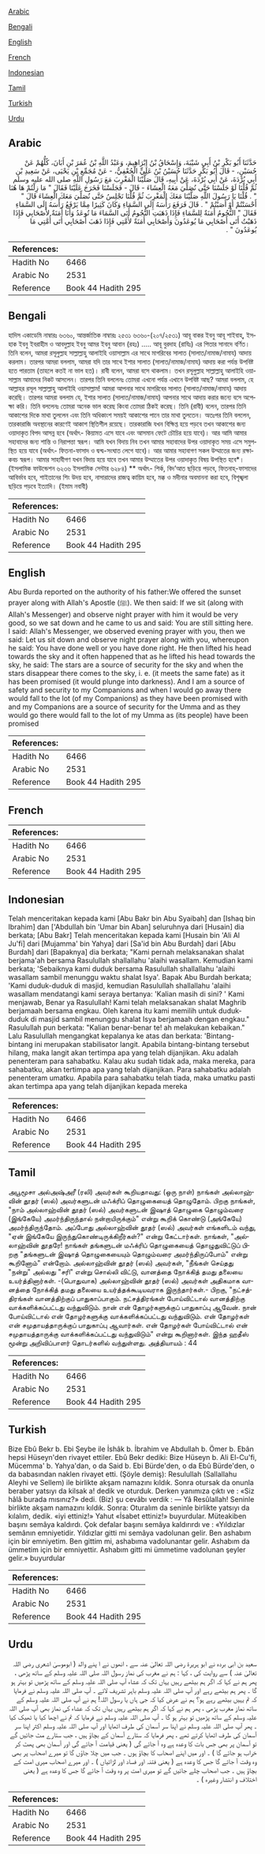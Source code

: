 [Arabic](#arabic)

[Bengali](#bengali)

[English](#english)

[French](#french)

[Indonesian](#indonesian)

[Tamil](#tamil)

[Turkish](#turkish)

[Urdu](#urdu)

## Arabic


<div dir="rtl" lang="ar" style={{fontSize:'larger',backgroundColor:'#f8f9fa',padding:20}}>
حَدَّثَنَا أَبُو بَكْرِ بْنُ أَبِي شَيْبَةَ، وَإِسْحَاقُ بْنُ إِبْرَاهِيمَ، وَعَبْدُ اللَّهِ بْنُ عُمَرَ بْنِ أَبَانَ، كُلُّهُمْ عَنْ حُسَيْنٍ، - قَالَ أَبُو بَكْرٍ حَدَّثَنَا حُسَيْنُ بْنُ عَلِيٍّ الْجُعْفِيُّ، - عَنْ مُجَمِّعِ بْنِ يَحْيَى، عَنْ سَعِيدِ بْنِ أَبِي بُرْدَةَ، عَنْ أَبِي بُرْدَةَ، عَنْ أَبِيهِ، قَالَ صَلَّيْنَا الْمَغْرِبَ مَعَ رَسُولِ اللَّهِ صلى الله عليه وسلم ثُمَّ قُلْنَا لَوْ جَلَسْنَا حَتَّى نُصَلِّيَ مَعَهُ الْعِشَاءَ - قَالَ - فَجَلَسْنَا فَخَرَجَ عَلَيْنَا فَقَالَ ‏"‏ مَا زِلْتُمْ هَا هُنَا ‏"‏ ‏.‏ قُلْنَا يَا رَسُولَ اللَّهِ صَلَّيْنَا مَعَكَ الْمَغْرِبَ ثُمَّ قُلْنَا نَجْلِسُ حَتَّى نُصَلِّيَ مَعَكَ الْعِشَاءَ قَالَ ‏"‏ أَحْسَنْتُمْ أَوْ أَصَبْتُمْ ‏"‏ ‏.‏ قَالَ فَرَفَعَ رَأْسَهُ إِلَى السَّمَاءِ وَكَانَ كَثِيرًا مِمَّا يَرْفَعُ رَأْسَهُ إِلَى السَّمَاءِ فَقَالَ ‏"‏ النُّجُومُ أَمَنَةٌ لِلسَّمَاءِ فَإِذَا ذَهَبَتِ النُّجُومُ أَتَى السَّمَاءَ مَا تُوعَدُ وَأَنَا أَمَنَةٌ لأَصْحَابِي فَإِذَا ذَهَبْتُ أَتَى أَصْحَابِي مَا يُوعَدُونَ وَأَصْحَابِي أَمَنَةٌ لأُمَّتِي فَإِذَا ذَهَبَ أَصْحَابِي أَتَى أُمَّتِي مَا يُوعَدُونَ ‏"‏ ‏.‏
</div>
<div style={{backgroundColor:'#f8f9fa',padding:20, marginBottom: 10}}><table> <thead> <tr> <th>References:</th> <th></th> </tr> </thead> <tbody><tr><td>Hadith No</td><td>6466</td></tr><tr><td>Arabic No</td><td>2531</td></tr><tr><td>Reference</td><td>Book 44 Hadith 295</td></tr></tbody></table></div>

## Bengali


<div dir="ltr" lang="bn" style={{fontSize:'larger',backgroundColor:'#f8f9fa',padding:20}}>
হাদিস একাডেমি নাম্বারঃ ৬৩৬০, আন্তর্জাতিক নাম্বারঃ ২৫৩১ ৬৩৬০-(২০৭/২৫৩১) আবূ বাকর ইবনু আবূ শাইবাহ্, ইসহাক ইবনু ইবরাহীম ও আবদুল্লাহ ইবনু আমর ইবনু আবান (রহঃ) ..... আবূ বুরদাহ (রাযিঃ) এর পিতার সানাদে বর্ণিত। তিনি বলেন, আমরা রসূলুল্লাহ সাল্লাল্লাহু আলাইহি ওয়াসাল্লাম এর সাথে মাগরিবের সালাত (সালাত/নামাজ/নামায) আদায় করলাম। তারপর আমরা বললাম, আমরা যদি তার সাথে ইশার সালাত (সালাত/নামাজ/নামায) আদায় করা পর্যন্ত উপবিষ্ট হতে পারতাম (তাহলে কতই না ভাল হত)। রাবী বলেন, আমরা বসে থাকলাম। তখন রসূলুল্লাহ সাল্লাল্লাহু আলাইহি ওয়াসাল্লাম আমাদের নিকট আসলেন। তারপর তিনি বললেনঃ তোমরা এখনো পর্যন্ত এখানে উপবিষ্ট আছ? আমরা বললাম, হে আল্লাহর রসূল সাল্লাল্লাহু আলাইহি ওয়াসাল্লাম! আমরা আপনার সাথে মাগরিবের সালাত (সালাত/নামাজ/নামায) আদায় করেছি। তারপর আমরা বললাম যে, ইশার সালাত (সালাত/নামাজ/নামায) আপনার সাথে আদায় করার জন্যে বসে অপেক্ষা করি। তিনি বললেনঃ তোমরা অনেক ভাল করেছ কিংবা তোমরা ঠিকই করেছ। তিনি (রাবী) বলেন, তারপর তিনি আকাশের দিকে মাথা তুললেন এবং তিনি অধিকাংশ সময়ই আকাশের পানে তার মাথা তুলতেন। অতঃপর তিনি বললেন, তারকারাজি অবস্থানের কারণেই আকাশ স্থিতিশীল রয়েছে। তারকারাজি যখন বিক্ষিপ্ত হয়ে পড়বে তখন আকাশের জন্য ওয়াদাকৃত বিপদ আসন্ন হবে (অর্থাৎ- কিয়ামত এসে যাবে এবং আসমান ফেটে চৌচির হয়ে যাবে)। আর আমি আমার সহাবাদের জন্য শান্তি ও নিরাপত্তা স্বরূপ। আমি যখন বিদায় নিব তখন আমার সহাবাদের উপর ওয়াদাকৃত সময় এসে সমুপস্থিত হয়ে যাবে (অর্থাৎ- ফিতনা-ফাসাদ ও দ্বন্দ্ব-সংঘাত লেগে যাবে)। আর আমার সহাবাগণ সকল উম্মাতের জন্য রক্ষাকবচ স্বরূপ। আমার সাহাবীগণ যখন বিদায় হয়ে যাবে তখন আমার উম্মাতের উপর ওয়াদাকৃত বিষয় উপস্থিত হবে*। (ইসলামিক ফাউন্ডেশন ৬২৩৬ ইসলামিক সেন্টার ৬২৮৪) ** অর্থাৎ- শির্ক, বিদ’আত ছড়িয়ে পড়বে, ফিতনাহ্-ফাসাদের আবির্ভাব হবে, শাইতানের শিং উদয় হবে, নাসারাদের রাজত্ব কায়িম হবে, মক্ক ও মদীনার অবমাননা করা হবে, বিশৃঙ্খলা ছড়িয়ে পড়বে ইত্যাদি। (ইমাম নবাবী)
</div>
<div style={{backgroundColor:'#f8f9fa',padding:20, marginBottom: 10}}><table> <thead> <tr> <th>References:</th> <th></th> </tr> </thead> <tbody><tr><td>Hadith No</td><td>6466</td></tr><tr><td>Arabic No</td><td>2531</td></tr><tr><td>Reference</td><td>Book 44 Hadith 295</td></tr></tbody></table></div>

## English


<div dir="ltr" lang="en" style={{fontSize:'larger',backgroundColor:'#f8f9fa',padding:20}}>
Abu Burda reported on the authority of his father:We offered the sunset prayer along with Allah's Apostle (ﷺ). We then said: If we sit (along with Allah's Messenger) and observe night prayer with him it would be very good, so we sat down and he came to us and said: You are still sitting here. I said: Allah's Messenger, we observed evening prayer with you, then we said: Let us sit down and observe night prayer along with you, whereupon he said: You have done well or you have done right. He then lifted his head towards the sky and it often happened that as he lifted his head towards the sky, he said: The stars are a source of security for the sky and when the stars disappear there comes to the sky, i. e. (it meets the same fate) as it has been promised (it would plunge into darkness). And I am a source of safety and security to my Companions and when I would go away there would fall to the lot (of my Companions) as they have been promised with and my Companions are a source of security for the Umma and as they would go there would fall to the lot of my Umma as (its people) have been promised
</div>
<div style={{backgroundColor:'#f8f9fa',padding:20, marginBottom: 10}}><table> <thead> <tr> <th>References:</th> <th></th> </tr> </thead> <tbody><tr><td>Hadith No</td><td>6466</td></tr><tr><td>Arabic No</td><td>2531</td></tr><tr><td>Reference</td><td>Book 44 Hadith 295</td></tr></tbody></table></div>

## French


<div dir="ltr" lang="fr" style={{fontSize:'larger',backgroundColor:'#f8f9fa',padding:20}}>

</div>
<div style={{backgroundColor:'#f8f9fa',padding:20, marginBottom: 10}}><table> <thead> <tr> <th>References:</th> <th></th> </tr> </thead> <tbody><tr><td>Hadith No</td><td>6466</td></tr><tr><td>Arabic No</td><td>2531</td></tr><tr><td>Reference</td><td>Book 44 Hadith 295</td></tr></tbody></table></div>

## Indonesian


<div dir="ltr" lang="id" style={{fontSize:'larger',backgroundColor:'#f8f9fa',padding:20}}>
Telah menceritakan kepada kami [Abu Bakr bin Abu Syaibah] dan [Ishaq bin Ibrahim] dan ['Abdullah bin 'Umar bin Aban] seluruhnya dari [Husain] dia berkata; [Abu Bakr] Telah menceritakan kepada kami [Husain bin 'Ali Al Ju'fi] dari [Mujamma' bin Yahya] dari [Sa'id bin Abu Burdah] dari [Abu Burdah] dari [Bapaknya] dia berkata; "Kami pernah melaksanakan shalat berjama'ah bersama Rasulullah shallallahu 'alaihi wasallam. Kemudian kami berkata; 'Sebaiknya kami duduk bersama Rasulullah shallallahu 'alaihi wasallam sambil menunggu waktu shalat Isya'. Bapak Abu Burdah berkata; 'Kami duduk-duduk di masjid, kemudian Rasulullah shallallahu 'alaihi wasallam mendatangi kami seraya bertanya: 'Kalian masih di sini? ' Kami menjawab, Benar ya Rasulullah! Kami telah melaksanakan shalat Maghrib berjamaah bersama engkau. Oleh karena itu kami memilih untuk duduk-duduk di masjid sambil menunggu shalat Isya berjamaah dengan engkau." Rasulullah pun berkata: "Kalian benar-benar te! ah melakukan kebaikan." Lalu Rasulullah mengangkat kepalanya ke atas dan berkata: 'Bintang-bintang ini merupakan stabilisator langit. Apabila bintang-bintang tersebut hilang, maka langit akan tertimpa apa yang telah dijanjikan. Aku adalah penenteram para sahabatku. Kalau aku sudah tidak ada, maka mereka, para sahabatku, akan tertimpa apa yang telah dijanjikan. Para sahabatku adalah penenteram umatku. Apabila para sahabatku telah tiada, maka umatku pasti akan tertimpa apa yang telah dijanjikan kepada mereka
</div>
<div style={{backgroundColor:'#f8f9fa',padding:20, marginBottom: 10}}><table> <thead> <tr> <th>References:</th> <th></th> </tr> </thead> <tbody><tr><td>Hadith No</td><td>6466</td></tr><tr><td>Arabic No</td><td>2531</td></tr><tr><td>Reference</td><td>Book 44 Hadith 295</td></tr></tbody></table></div>

## Tamil


<div dir="ltr" lang="ta" style={{fontSize:'larger',backgroundColor:'#f8f9fa',padding:20}}>
அபூமூசா அல்அஷ்அரீ (ரலி) அவர்கள் கூறியதாவது: (ஒரு நாள்) நாங்கள் அல்லாஹ்வின் தூதர் (ஸல்) அவர்களுடன் மஃக்ரிப் தொழுகையைத் தொழுதோம். பிறகு நாங்கள், "நாம் அல்லாஹ்வின் தூதர் (ஸல்) அவர்களுடன் இஷாத் தொழுகை தொழும்வரை (இங்கேயே) அமர்ந்திருந்தால் நன்றாயிருக்கும்" என்று கூறிக் கொண்டு (அங்கேயே) அமர்ந்திருந்தோம். அப்போது அல்லாஹ்வின் தூதர் (ஸல்) அவர்கள் எங்களிடம் வந்து, "ஏன் இங்கேயே இருந்துகொண்டிருக்கிறீர்கள்?" என்று கேட்டார்கள். நாங்கள், "அல்லாஹ்வின் தூதரே! நாங்கள் தங்களுடன் மஃக்ரிப் தொழுகையைத் தொழுதுவிட்டுப் பிறகு "தங்களுடன் இஷாத் தொழுகையையும் தொழும்வரை அமர்ந்திருப்போம்" என்று கூறினோம்" என்றோம். அல்லாஹ்வின் தூதர் (ஸல்) அவர்கள், "நீங்கள் செய்தது "நன்று" அல்லது "சரி" என்று சொல்லி விட்டு, வானத்தை நோக்கித் தமது தலையை உயர்த்தினார்கள். -(பொதுவாக) அல்லாஹ்வின் தூதர் (ஸல்) அவர்கள் அதிகமாக வானத்தை நோக்கித் தமது தலையை உயர்த்தக்கூடியவராக இருந்தார்கள்.- பிறகு, "நட்சத்திரங்கள் வானத்திற்குப் பாதுகாப்பாகும். நட்சத்திரங்கள் போய்விட்டால் வானத்திற்கு வாக்களிக்கப்பட்டது வந்துவிடும். நான் என் தோழர்களுக்குப் பாதுகாப்பு ஆவேன். நான் போய்விட்டால் என் தோழர்களுக்கு வாக்களிக்கப்பட்டது வந்துவிடும். என் தோழர்கள் என் சமுதாயத்தாருக்குப் பாதுகாப்பு ஆவார்கள். என் தோழர்கள் போய்விட்டால் என் சமுதாயத்தாருக்கு வாக்களிக்கப்பட்டது வந்துவிடும்" என்று கூறினார்கள். இந்த ஹதீஸ் மூன்று அறிவிப்பாளர் தொடர்களில் வந்துள்ளது. அத்தியாயம் : 44
</div>
<div style={{backgroundColor:'#f8f9fa',padding:20, marginBottom: 10}}><table> <thead> <tr> <th>References:</th> <th></th> </tr> </thead> <tbody><tr><td>Hadith No</td><td>6466</td></tr><tr><td>Arabic No</td><td>2531</td></tr><tr><td>Reference</td><td>Book 44 Hadith 295</td></tr></tbody></table></div>

## Turkish


<div dir="ltr" lang="tr" style={{fontSize:'larger',backgroundColor:'#f8f9fa',padding:20}}>
Bize Ebû Bekr b. Ebi Şeybe ile İshâk b. İbrahim ve Abdullah b. Ömer b. Ebân hepsi Hüseyn'den rivayet ettiler. Ebû Bekr dediki: Bize Hüseyn b. Ali El-Cu'fi, Mücemma' b. Yahya'dan, o da Said b. Ebi Bürde'den, o da Ebû Bürde'den, o da babasından naklen rivayet etti. (Şöyle demiş): Resulullah (Sallallahu Aleyhi ve Sellem) ile birlikte akşam namazını kıldık. Sonra otursak da onunla beraber yatsıyı da kilsak a! dedik ve oturduk. Derken yanımıza çıktı ve : «Siz hâlâ burada mısınız?» dedi. (Biz) şu cevâbı verdik : — Yâ Resûlallah! Seninle birlikte akşam namazını kıldık. Sonra: Oturalım da seninle birlikte yatsıyı da kılalım, dedik. «iyi ettiniz!» Yahut «İsabet ettiniz!» buyurdular. Müteakiben başını semâya kaldırdı. Çok defalar başını semâya kaldırırdı ve : «Yıldızlar semânın emniyetidir. Yıldızlar gitti mi semâya vadolunan gelir. Ben ashabım için bir emniyetim. Ben gittim mi, ashabıma vadolunantar gelir. Ashabım da ümmetim için bir emniyettir. Ashabım gitti mi ümmetime vadolunan şeyler gelir.» buyurdular
</div>
<div style={{backgroundColor:'#f8f9fa',padding:20, marginBottom: 10}}><table> <thead> <tr> <th>References:</th> <th></th> </tr> </thead> <tbody><tr><td>Hadith No</td><td>6466</td></tr><tr><td>Arabic No</td><td>2531</td></tr><tr><td>Reference</td><td>Book 44 Hadith 295</td></tr></tbody></table></div>

## Urdu


<div dir="rtl" lang="ur" style={{fontSize:'larger',backgroundColor:'#f8f9fa',padding:20}}>
سعید بن ابی بردہ نے ابو ہریرۃ رضی اللہ تعالیٰ عنہ سے ، انھوں نے ا پنے والد ( ابوموسیٰ اشعری رضی اللہ تعالیٰ عنہ ) سے روایت کی ، کہا : ہم نے مغرب کی نماز رسول اللہ صلی اللہ علیہ وسلم کے ساتھ پڑھی ، پھر ہم نے کہا کہ اگر ہم بیٹھے رہیں یہاں تک کہ عشاء آپ صلی اللہ علیہ وسلم کے ساتھ پڑھیں تو بہتر ہو گا ۔ پھر ہم بیٹھے رہے اور آپ صلی اللہ علیہ وسلم باہر تشریف لائے ۔ آپ صلی اللہ علیہ وسلم نے فرمایا کہ تم یہیں بیٹھے رہے ہو؟ ہم نے عرض کیا کہ جی ہاں یا رسول اللہ! ہم نے آپ صلی اللہ علیہ وسلم کے ساتھ نماز مغرب پڑھی ، پھر ہم نے کہا کہ اگر ہم بیٹھے رہیں یہاں تک کہ عشاء کی نماز بھی آپ صلی اللہ علیہ وسلم کے ساتھ پڑھیں تو بہتر ہو گا ۔ آپ صلی اللہ علیہ وسلم نے فرمایا کہ تم نے اچھا کیا یا ٹھیک کیا ۔ پھر آپ صلی اللہ علیہ وسلم نے اپنا سر آسمان کی طرف اٹھایا اور آپ صلی اللہ علیہ وسلم اکثر اپنا سر آسمان کی طرف اٹھایا کرتے تھے ، پھر فرمایا کہ ستارے آسمان کے بچاؤ ہیں ، جب ستارے مٹ جائیں گے تو آسمان پر بھی جس بات کا وعدہ ہے وہ آ جائے گی ( یعنی قیامت آ جائے گی اور آسمان بھی پھٹ کر خراب ہو جائے گا ) ۔ اور میں اپنے اصحاب کا بچاؤ ہوں ۔ جب میں چلا جاؤں گا تو میرے اصحاب پر بھی وہ وقت آ جائے گا جس کا وعدہ ہے ( یعنی فتنہ اور فساد اور لڑائیاں ) ۔ اور میرے اصحاب میری امت کے بچاؤ ہیں ۔ جب اصحاب چلے جائیں گے تو میری امت پر وہ وقت آ جائے گا جس کا وعدہ ہے ( یعنی اختلاف و انتشار وغیرہ ) ۔
</div>
<div style={{backgroundColor:'#f8f9fa',padding:20, marginBottom: 10}}><table> <thead> <tr> <th>References:</th> <th></th> </tr> </thead> <tbody><tr><td>Hadith No</td><td>6466</td></tr><tr><td>Arabic No</td><td>2531</td></tr><tr><td>Reference</td><td>Book 44 Hadith 295</td></tr></tbody></table></div>
